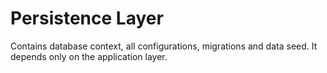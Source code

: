 ﻿# Persistence Layer

Contains database context, all configurations, migrations and data seed. It depends only on the application layer.
